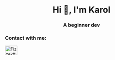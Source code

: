 <h1 align="center">Hi 👋, I'm Karol</h1>
<h3 align="center">A beginner  dev</h3>

<h3 align="left">Contact with me:</h3>
<p align="left">
<a href="https://discord.gg/Fizzek#8429" target="blank"><img align="center" src="https://raw.githubusercontent.com/rahuldkjain/github-profile-readme-generator/master/src/images/icons/Social/discord.svg" alt="Fizzek#8429" height="30" width="40" /></a>
</p>



